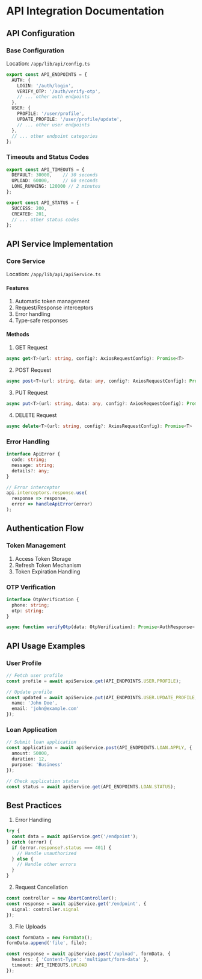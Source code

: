 # API Integration Documentation

## API Configuration

### Base Configuration
Location: `/app/lib/api/config.ts`

```typescript
export const API_ENDPOINTS = {
  AUTH: {
    LOGIN: '/auth/login',
    VERIFY_OTP: '/auth/verify-otp',
    // ... other auth endpoints
  },
  USER: {
    PROFILE: '/user/profile',
    UPDATE_PROFILE: '/user/profile/update',
    // ... other user endpoints
  },
  // ... other endpoint categories
};
```

### Timeouts and Status Codes
```typescript
export const API_TIMEOUTS = {
  DEFAULT: 30000,    // 30 seconds
  UPLOAD: 60000,     // 60 seconds
  LONG_RUNNING: 120000 // 2 minutes
};

export const API_STATUS = {
  SUCCESS: 200,
  CREATED: 201,
  // ... other status codes
};
```

## API Service Implementation

### Core Service
Location: `/app/lib/api/apiService.ts`

#### Features
1. Automatic token management
2. Request/Response interceptors
3. Error handling
4. Type-safe responses

#### Methods
1. GET Request
```typescript
async get<T>(url: string, config?: AxiosRequestConfig): Promise<T>
```

2. POST Request
```typescript
async post<T>(url: string, data: any, config?: AxiosRequestConfig): Promise<T>
```

3. PUT Request
```typescript
async put<T>(url: string, data: any, config?: AxiosRequestConfig): Promise<T>
```

4. DELETE Request
```typescript
async delete<T>(url: string, config?: AxiosRequestConfig): Promise<T>
```

### Error Handling
```typescript
interface ApiError {
  code: string;
  message: string;
  details?: any;
}

// Error interceptor
api.interceptors.response.use(
  response => response,
  error => handleApiError(error)
);
```

## Authentication Flow

### Token Management
1. Access Token Storage
2. Refresh Token Mechanism
3. Token Expiration Handling

### OTP Verification
```typescript
interface OtpVerification {
  phone: string;
  otp: string;
}

async function verifyOtp(data: OtpVerification): Promise<AuthResponse>
```

## API Usage Examples

### User Profile
```typescript
// Fetch user profile
const profile = await apiService.get(API_ENDPOINTS.USER.PROFILE);

// Update profile
const updated = await apiService.put(API_ENDPOINTS.USER.UPDATE_PROFILE, {
  name: 'John Doe',
  email: 'john@example.com'
});
```

### Loan Application
```typescript
// Submit loan application
const application = await apiService.post(API_ENDPOINTS.LOAN.APPLY, {
  amount: 50000,
  duration: 12,
  purpose: 'Business'
});

// Check application status
const status = await apiService.get(API_ENDPOINTS.LOAN.STATUS);
```

## Best Practices

1. Error Handling
```typescript
try {
  const data = await apiService.get('/endpoint');
} catch (error) {
  if (error.response?.status === 401) {
    // Handle unauthorized
  } else {
    // Handle other errors
  }
}
```

2. Request Cancellation
```typescript
const controller = new AbortController();
const response = await apiService.get('/endpoint', {
  signal: controller.signal
});
```

3. File Uploads
```typescript
const formData = new FormData();
formData.append('file', file);

const response = await apiService.post('/upload', formData, {
  headers: { 'Content-Type': 'multipart/form-data' },
  timeout: API_TIMEOUTS.UPLOAD
});
```
